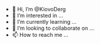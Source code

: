 - 👋 Hi, I’m @KiovoDerg
- 👀 I’m interested in ...
- 🌱 I’m currently learning ...
- 💞️ I’m looking to collaborate on ...
- 📫 How to reach me ...

<!---
KiovoDerg/KiovoDerg is a ✨ special ✨ repository because its `README.md` (this file) appears on your GitHub profile.
You can click the Preview link to take a look at your changes.
--->
